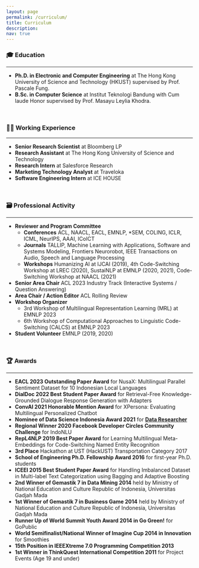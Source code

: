 ```yaml
---
layout: page
permalink: /curriculum/
title: Curriculum
description: 
nav: true
---
```

<h3>🎓 Education</h3>
<hr/>
<ul>
<li><b>Ph.D. in Electronic and Computer Engineering</b> at The Hong Kong University of Science and Technology (HKUST) supervised by Prof. Pascale Fung.</li>
<li><b>B.Sc. in Computer Science</b> at Institut Teknologi Bandung with Cum laude Honor supervised by Prof. Masayu Leylia Khodra.</li>
</ul>

<br/>
<h3>🧑‍💻 Working Experience</h3>
<hr/>
<ul>
<li><b>Senior Research Scientist</b> at Bloomberg LP</li>
<li><b>Research Assistant</b> at The Hong Kong University of Science and Technology</li>
<li><b>Research Intern</b> at Salesforce Research</li>
<li><b>Marketing Technology Analyst</b> at Traveloka</li>
<li><b>Software Engineering Intern</b> at ICE HOUSE</li>
</ul>

<br/>
<h3>🗃️ Professional Activity</h3>
<hr/>
<ul>
<li><b>Reviewer and Program Committee</b>
    <ul>
    <li><b>Conferences</b> ACL, NAACL, EACL, EMNLP, *SEM, COLING, ICLR, ICML, NeurIPS, AAAI, ICoICT</li>
    <li><b>Journals</b> TALLIP, Machine Learning with Applications, Software and Systems Modeling, Frontiers Neurorobot, IEEE Transactions on Audio, Speech and Language Processing</li>
    <li><b>Workshops</b> Humanizing AI at IJCAI (2019), 4th Code-Switching Workshop at LREC (2020), SustaiNLP at EMNLP (2020, 2021), Code-Switching Workshop at NAACL (2021)</li>
    </ul>
</li>
<li><b>Senior Area Chair</b>
ACL 2023 Industry Track (Interactive Systems / Question Answering)
</li>
<li><b>Area Chair / Action Editor</b>
ACL Rolling Review
</li>
<li><b>Workshop Organizer</b>
    <ul>
    <li>3rd Workshop of Multilingual Representation Learning (MRL) at EMNLP 2023</li>
    <li>6th Workshop of Computational Approaches to Linguistic Code-Switching (CALCS) at EMNLP 2023</li>
    </ul>
</li>
<li><b>Student Volunteer</b> EMNLP (2019, 2020)</li>
</ul>

<br/>
<h3>🏆 Awards</h3>
<hr/>
<ul>
<li><b>EACL 2023 Outstanding Paper Award</b> for NusaX: Multilingual Parallel Sentiment Dataset for 10 Indonesian Local Languages</li>
<li><b>DialDoc 2022 Best Student Paper Award</b> for Retrieval-Free Knowledge-Grounded Dialogue Response Generation with Adapters</li>
<li><b>ConvAI 2021 Honorable Mention Award</b> for XPersona: Evaluating Multilingual Personalized Chatbot</li>
<li><b>Nominee of Data Science Indonesia Award 2021</b> for <b><a href="https://twitter.com/DSWeekends/status/1375440937048961025">Data Researcher</a></b></li>
<li><b>Regional Winner 2020 Facebook Developer Circles Community Challenge</b> for IndoNLU</li>
<li><b>RepL4NLP 2019 Best Paper Award</b> for Learning Multilingual Meta-Embeddings for Code-Switching Named Entity Recognition</li>
<li><b>3rd Place</b> Hackathon at UST (HackUST) Transportation Category 2017</li>
<li><b>School of Engineering Ph.D. Fellowship Award 2016</b> for first-year Ph.D. students</li>
<li><b>ICEEI 2015 Best Student Paper Award</b> for Handling Imbalanced Dataset in Multi-label Text Categorization using Bagging and Adaptive Boosting</li>
<li><b>2nd Winner of Gemastik 7 in Data Mining 2014</b> held by Ministry of National Education and Culture Republic of Indonesia, Universitas Gadjah Mada</li>
<li><b>1st Winner of Gemastik 7 in Business Game 2014</b> held by Ministry of National Education and Culture Republic of Indonesia, Universitas Gadjah Mada</li>
<li><b>Runner Up of World Summit Youth Award 2014 in Go Green!</b> for GoPublic</li>
<li><b>World Semifinalist/National Winner of Imagine Cup 2014 in Innovation</b> for Smoothies</li>
<li><b>15th Position in IEEEXtreme 7.0 Programming Competition 2013</b></li>
<li><b>
1st Winner in ThinkQuest International Competition 2011</b> for Project Events (Age 19 and under)</li>
</ul>

